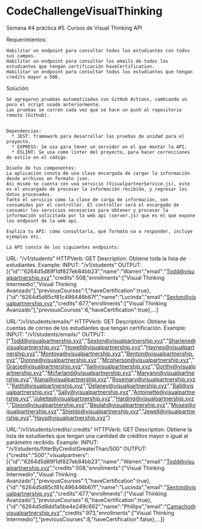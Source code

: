 # CodeChallengeVisualThinking
Semana #4 práctica #5. Cursos de Visual Thinking API

Requerimientos:

    Habilitar un endpoint para consultar todos los estudiantes con todos sus campos.
    Habilitar un endpoint para consultar los emails de todos los estudiantes que tengan certificación haveCertification.
    Habilitar un endpoint para consultar todos los estudiantes que tengan credits mayor a 500.

Solución:
    
    Se agregaron pruebas automatizadas con GitHub Actions, cambiando un poco el script usado anteriormente.
    Las pruebas se corren cada vez que se hace un push al repositorio remoto (Github).
        
    
    Dependencias:
      * JEST: framework para desarrollar las pruebas de unidad para el proyecto.
      * EXPRESS: Se usa para tener un servidor en el que montar la API.
      * ESLINT: Se usa como linter del proyecto, para hacer correcciones de estilo en el código.

    Diseño de tus componentes:
    La aplicación consta de una clase encargada de cargar la información desde archivos en formato json.
    Asi mismo se cuenta con una servicio (VisualpartnerService.js), este es el encargado de procesar la información recibida, y regresar los datos procesados.
    Tanto el servicio como la clase de carga de información, son consumidos por el controller. El controller será el encargado de consumir los servicios necesarios para obtener y procesar la información solicitada por la web api (server.js) que es el que expone los endpoint de la web api.

    Explica tu API: cómo consultarla, qué formato va a responder, incluye ejemplos etc.
    
    La API consta de los siguientes endpoints:

URL: "/v1/students"
HTTPVerb: GET
Description: Obtiene toda la lista de estudiantes.
Example:
  INPUT: "/v1/students"
  OUTPUT:
  [{"id":"6264d5d89f1df827eb84bb23","name":"Warren","email":"Todd@visualpartnership.xyz","credits":508,"enrollments":["Visual Thinking Intermedio","Visual Thinking Avanzado"],"previousCourses":1,"haveCertification":true},{"id":"6264d5d85cf81c496446b67f","name":"Lucinda","email":"Sexton@visualpartnership.xyz","credits":677,"enrollments":["Visual Thinking Avanzado"],"previousCourses":6,"haveCertification":true},...]

URL:"/v1/students/emails/"
HTTPVerb: GET
Description: Obtiene las cuentas de correo de los estudiantes que tengan certificación.
Example:
  INPUT: "/v1/students/emails/"
  OUTPUT:
  ["Todd@visualpartnership.xyz","Sexton@visualpartnership.xyz","Sharlene@visualpartnership.xyz","Howell@visualpartnership.xyz","Haynes@visualpartnership.xyz","Montoya@visualpartnership.xyz","Benton@visualpartnership.xyz","Dionne@visualpartnership.xyz","Mcpherson@visualpartnership.xyz","Gracie@visualpartnership.xyz","Ila@visualpartnership.xyz","Dorthy@visualpartnership.xyz","Mcfarland@visualpartnership.xyz","Maryann@visualpartnership.xyz","Alana@visualpartnership.xyz","Rosemary@visualpartnership.xyz","Keith@visualpartnership.xyz","Delaney@visualpartnership.xyz","Ball@visualpartnership.xyz","Sally@visualpartnership.xyz","Antoinette@visualpartnership.xyz","Juliette@visualpartnership.xyz","Harding@visualpartnership.xyz","Dixon@visualpartnership.xyz","Beulah@visualpartnership.xyz","Moses@visualpartnership.xyz","Shields@visualpartnership.xyz","Jewell@visualpartnership.xyz","Hays@visualpartnership.xyz"]

URL:"/v1/students/credits/:credits"
HTTPVerb: GET
Description: Obtiene la lista de estudiantes que tengan una cantidad de créditos mayor o igual al parámetro recibido.
Example:
  INPUT: "/v1/students/filterByCredistGreaterThan/500"
  OUTPUT:
    {"credits":"500","visualpartners":[{"id":"6264d5d89f1df827eb84bb23","name":"Warren","email":"Todd@visualpartnership.xyz","credits":508,"enrollments":["Visual Thinking Intermedio","Visual Thinking Avanzado"],"previousCourses":1,"haveCertification":true},{"id":"6264d5d85cf81c496446b67f","name":"Lucinda","email":"Sexton@visualpartnership.xyz","credits":677,"enrollments":["Visual Thinking Avanzado"],"previousCourses":6,"haveCertification":true},{"id":"6264d5d8dd1a0be4e249c662","name":"Phillips","email":"Camacho@visualpartnership.xyz","credits":973,"enrollments":["Visual Thinking Intermedio"],"previousCourses":8,"haveCertification":false},...]}